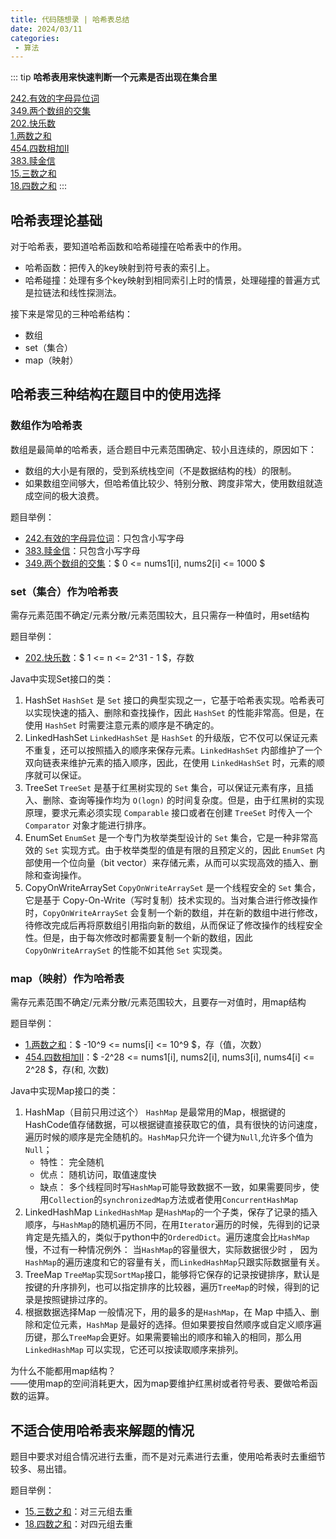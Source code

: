 ```yaml
---
title: 代码随想录 | 哈希表总结
date: 2024/03/11
categories:
 - 算法
---
```

::: tip
<b>哈希表用来快速判断一个元素是否出现在集合里</b>

[242.有效的字母异位词](/blogs/algorithm/leetcode242.md)<br/>
[349.两个数组的交集](/blogs/algorithm/leetcode349.md)<br/>
[202.快乐数](/blogs/algorithm/leetcode202.md)<br/>
[1.两数之和](/blogs/algorithm/leetcode1.md)<br/>
[454.四数相加II](/blogs/algorithm/leetcode454.md)<br/>
[383.赎金信](/blogs/algorithm/leetcode383.md)<br/>
[15.三数之和](/blogs/algorithm/leetcode15.md)<br/>
[18.四数之和](/blogs/algorithm/leetcode18.md)
:::

## 哈希表理论基础
对于哈希表，要知道哈希函数和哈希碰撞在哈希表中的作用。
- 哈希函数：把传入的key映射到符号表的索引上。
- 哈希碰撞：处理有多个key映射到相同索引上时的情景，处理碰撞的普遍方式是拉链法和线性探测法。

接下来是常见的三种哈希结构：
- 数组
- set（集合）
- map（映射）

## 哈希表三种结构在题目中的使用选择
### 数组作为哈希表
数组是最简单的哈希表，适合题目中元素范围确定、较小且连续的，原因如下：
- 数组的大小是有限的，受到系统栈空间（不是数据结构的栈）的限制。
- 如果数组空间够大，但哈希值比较少、特别分散、跨度非常大，使用数组就造成空间的极大浪费。

题目举例：
- [242.有效的字母异位词](/blogs/algorithm/leetcode242.md)：只包含小写字母
- [383.赎金信](/blogs/algorithm/leetcode383.md)：只包含小写字母
- [349.两个数组的交集](/blogs/algorithm/leetcode349.md)：$ 0 <= nums1[i], nums2[i] <= 1000 $

### set（集合）作为哈希表
需存元素范围不确定/元素分散/元素范围较大，且只需存一种值时，用set结构

题目举例：
- [202.快乐数](/blogs/algorithm/leetcode202.md)：$ 1 <= n <= 2^31 - 1 $，存数

Java中实现Set接口的类：
1. HashSet
    `HashSet` 是 `Set` 接口的典型实现之一，它基于哈希表实现。哈希表可以实现快速的插入、删除和查找操作，因此 `HashSet` 的性能非常高。但是，在使用 `HashSet` 时需要注意元素的顺序是不确定的。
2. LinkedHashSet
    `LinkedHashSet` 是 `HashSet` 的升级版，它不仅可以保证元素不重复，还可以按照插入的顺序来保存元素。`LinkedHashSet` 内部维护了一个双向链表来维护元素的插入顺序，因此，在使用 `LinkedHashSet` 时，元素的顺序就可以保证。
3. TreeSet
    `TreeSet` 是基于红黑树实现的 `Set` 集合，可以保证元素有序，且插入、删除、查询等操作均为 `O(logn)` 的时间复杂度。但是，由于红黑树的实现原理，要求元素必须实现 `Comparable` 接口或者在创建 `TreeSet` 时传入一个 `Comparator` 对象才能进行排序。
4. EnumSet
    `EnumSet` 是一个专门为枚举类型设计的 `Set` 集合，它是一种非常高效的 `Set` 实现方式。由于枚举类型的值是有限的且预定义的，因此 `EnumSet` 内部使用一个位向量（bit vector）来存储元素，从而可以实现高效的插入、删除和查询操作。
5. CopyOnWriteArraySet
    `CopyOnWriteArraySet` 是一个线程安全的 `Set` 集合，它是基于 Copy-On-Write（写时复制）技术实现的。当对集合进行修改操作时，`CopyOnWriteArraySet` 会复制一个新的数组，并在新的数组中进行修改，待修改完成后再将原数组引用指向新的数组，从而保证了修改操作的线程安全性。但是，由于每次修改时都需要复制一个新的数组，因此 `CopyOnWriteArraySet` 的性能不如其他 `Set` 实现类。

### map（映射）作为哈希表
需存元素范围不确定/元素分散/元素范围较大，且要存一对值时，用map结构

题目举例：
- [1.两数之和](/blogs/algorithm/leetcode1.md)：$ -10^9 <= nums[i] <= 10^9 $，存（值，次数）
- [454.四数相加II](/blogs/algorithm/leetcode454.md)：$ -2^28 <= nums1[i], nums2[i], nums3[i], nums4[i] <= 2^28 $，存(和, 次数)

Java中实现Map接口的类：
1. HashMap（目前只用过这个）
    `HashMap` 是最常用的Map，根据键的HashCode值存储数据，可以根据键直接获取它的值，具有很快的访问速度，遍历时候的顺序是完全随机的。`HashMap`只允许一个键为`Null`,允许多个值为`Null`；
    - 特性： 完全随机
    - 优点： 随机访问，取值速度快
    - 缺点： 多个线程同时写`HashMap`可能导致数据不一致，如果需要同步，使用`Collection`的`synchronizedMap`方法或者使用`ConcurrentHashMap`
2. LinkedHashMap
    `LinkedHashMap` 是`HashMap`的一个子类，保存了记录的插入顺序，与`HashMap`的随机遍历不同，在用`Iterator`遍历的时候，先得到的记录肯定是先插入的，类似于python中的`OrderedDict`。遍历速度会比`HashMap`慢，不过有一种情况例外： 当`HashMap`的容量很大，实际数据很少时 ， 因为`HashMap`的遍历速度和它的容量有关，而`LinkedHashMap`只跟实际数据量有关。
3. TreeMap
    `TreeMap`实现`SortMap`接口，能够将它保存的记录按键排序，默认是按键的升序排列，也可以指定排序的比较器，遍历`TreeMap`的时候，得到的记录是按照键排过序的。
4. 根据数据选择Map
    一般情况下，用的最多的是`HashMap`，在 Map 中插入、删除和定位元素，`HashMap` 是最好的选择。但如果要按自然顺序或自定义顺序遍历键，那么`TreeMap`会更好。如果需要输出的顺序和输入的相同，那么用 `LinkedHashMap` 可以实现，它还可以按读取顺序来排列。


为什么不能都用map结构？<br/>
——使用map的空间消耗更大，因为map要维护红黑树或者符号表、要做哈希函数的运算。

## 不适合使用哈希表来解题的情况
题目中要求对组合情况进行去重，而不是对元素进行去重，使用哈希表时去重细节较多、易出错。

题目举例：
- [15.三数之和](/blogs/algorithm/leetcode15.md)：对三元组去重
- [18.四数之和](/blogs/algorithm/leetcode18.md)：对四元组去重
